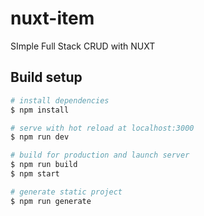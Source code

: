# nuxt-item
SImple Full Stack CRUD with NUXT
## Build setup
```sh
# install dependencies
$ npm install

# serve with hot reload at localhost:3000
$ npm run dev

# build for production and launch server
$ npm run build
$ npm start

# generate static project
$ npm run generate
```
